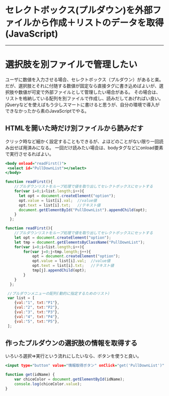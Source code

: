 # セレクトボックス(プルダウン)を外部ファイルから作成＋リストのデータを取得(JavaScript)
---
# 選択肢を別ファイルで管理したい

ユーザに数値を入力させる場合、セレクトボックス（プルダウン）があると楽。
だが、選択肢とそれに付随する数値が固定なら直接タグに書き込めばよいが、選択肢や数値が可変で外部ファイルとして管理したい場合がある。
その場合は、リストを格納している配列を別ファイルで作成し、読みだしてあげればい良い。
jQueryなどを使えばもう少しスマートに書けると思うが、自分の環境で導入ができなかったから素のJavaScriptでやる。


## HTMLを開いた時だけ別ファイルから読みだす
クリック時など細かく設定することもできるが、よほどのことがない限り一回読み出せば用済みになる。
一回だけ読みたい場合は、bodyタグなどにonload要素で実行させるればよい。


```選択肢表示.html
<body onload="readFirst()">
 <select id="PullDownList"></select>
</body>
```

```一度だけ実行(セレクトボックスが1つだけの場合).js
function readFirst(){
    //プルダウンリストをループ処理で値を取り出してセレクトボックスにセットする
    for(var i=0;i<list.length;i++){
      let opt = document.createElement("option");
      opt.value = list[i].val;  //value値
      opt.text = list[i].txt;   //テキスト値
      document.getElementById("PullDownList").appendChild(opt);
    }
  };
```

```一度だけ実行(セレクトボックスが複数の場合).js
function readFirst(){
    //プルダウンリストをループ処理で値を取り出してセレクトボックスにセットする
	let opt = document.createElement("option");
	let tmp = document.getElementsByClassName("PullDownList");
	for(var i=0;i<list.length;i++){
		for(var j=0;j<tmp.length;j++){
			opt = document.createElement("option");
			opt.value = list[i].val;  //value値
			opt.text = list[i].txt;   //テキスト値
			tmp[j].appendChild(opt);
		}
	}
  };
```

```プルダウンリスト.js
 //プルダウンメニューの配列(動的に指定するためのリスト)
 var list = [
    {val:"1", txt:"P1"},
    {val:"2", txt:"P2"},
    {val:"3", txt:"P3"},
    {val:"4", txt:"P4"},
    {val:"5", txt:"P5"},
 ];

```

## 作ったプルダウンの選択肢の情報を取得する
いろいろ選択⇒実行という流れにしたいなら、ボタンを使うと良い。


```情報取得ボタン.html
<input type="button" value="情報取得ボタン" onClick="get('PullDownList')">

```

```情報取得.js
function get(idName) {
    var chiceColor = document.getElementById(idName);
    console.log(chiceColor.value);
}
```
